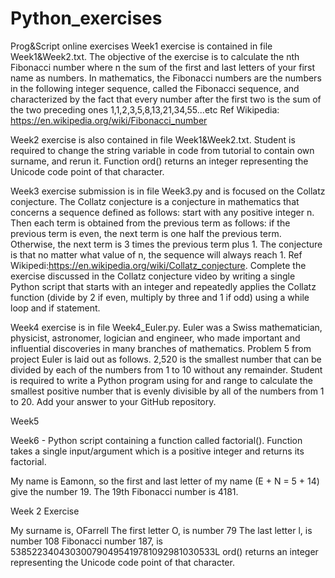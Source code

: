# Python_exercises
Prog&amp;Script online exercises
Week1 exercise is contained in file Week1&Week2.txt. The objective of the exercise is to calculate the nth Fibonacci number where n the sum of the first and last letters of your first name as numbers. In mathematics, the Fibonacci numbers are the numbers in the following integer sequence, called the Fibonacci sequence, and characterized by the fact that every number after the first two is the sum of the two preceding ones 1,1,2,3,5,8,13,21,34,55...etc Ref Wikipedia: https://en.wikipedia.org/wiki/Fibonacci_number

Week2 exercise is also contained in file Week1&Week2.txt. Student is required to change the string variable in code from tutorial to contain own surname, and rerun it. Function ord() returns an integer representing the Unicode code point of that character.

Week3 exercise submission is in file Week3.py and is focused on the Collatz conjecture. The Collatz conjecture is a conjecture in mathematics that concerns a sequence defined as follows: start with any positive integer n. Then each term is obtained from the previous term as follows: if the previous term is even, the next term is one half the previous term. Otherwise, the next term is 3 times the previous term plus 1. The conjecture is that no matter what value of n, the sequence will always reach 1. Ref Wikipedi:https://en.wikipedia.org/wiki/Collatz_conjecture. Complete the exercise discussed in the Collatz conjecture video by writing a single Python script that starts with an integer and repeatedly applies the Collatz function (divide by 2 if even, multiply by three and 1 if odd) using a while loop and if statement.

Week4 exercise is in file Week4_Euler.py. Euler was a Swiss mathematician, physicist, astronomer, logician and engineer, who made important and influential discoveries in many branches of mathematics. Problem 5 from project Euler is laid out as follows. 2,520 is the smallest number that can be divided by each of the numbers from 1 to 10 without any remainder. Student is required to write a Python program using for and range to calculate the smallest positive number that is evenly divisible by all of the numbers from 1 to 20. Add your answer to your GitHub repository.

Week5

Week6 - Python script containing a function called factorial(). Function takes a single input/argument which is a positive integer and returns its factorial.


My name is Eamonn, so the first and last letter of my name (E + N = 5 + 14) give the number 19.  The 19th Fibonacci number is 4181.

Week 2 Exercise

My surname is, OFarrell
The first letter O, is number 79
The last letter l, is number 108
Fibonacci number 187, is 538522340430300790495419781092981030533L
ord() returns an integer representing the Unicode code point of that character.
